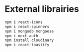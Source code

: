 # External librairies

```bash
npm i react-icons
npm i react-spinners
npm i mongodb mongoose
npm i next-auth
npm install cloudinary
npm i react-toastify
```
